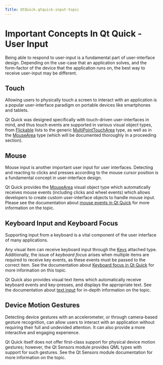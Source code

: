 ```yaml
---
Title: QtQuick.qtquick-input-topic
---
```

        
Important Concepts In Qt Quick - User Input
===========================================

<span class="subtitle"></span>
<span id="details"></span>
Being able to respond to user-input is a fundamental part of user-interface design. Depending on the use-case that an application solves, and the form-factor of the device that the application runs on, the best way to receive user-input may be different.

<span id="touch"></span>
Touch
-----

Allowing users to physically touch a screen to interact with an application is a popular user-interface paradigm on portable devices like smartphones and tablets.

Qt Quick was designed specifically with touch-driven user-interfaces in mind, and thus touch events are supported in various visual object types, from [Flickable](https://developer.ubuntu.comapps/qml/sdk-15.04.6/QtQuick.touchinteraction/#flickable) lists to the generic [MultiPointTouchArea](../QtQuick.MultiPointTouchArea.md) type, as well as in the [MouseArea](../QtQuick.MouseArea.md) type (which will be documented thoroughly in a proceeding section).

<span id="mouse"></span>
Mouse
-----

Mouse input is another important user input for user interfaces. Detecting and reacting to clicks and presses according to the mouse cursor position is a fundamental concept in user-interface design.

Qt Quick provides the [MouseArea](../QtQuick.MouseArea.md) visual object type which automatically receives mouse events (including clicks and wheel events) which allows developers to create custom user-interface objects to handle mouse input. Please see the documentation about [mouse events in Qt Quick](../QtQuick.qtquick-input-mouseevents.md) for more information on the topic.

<span id="keyboard-input-and-keyboard-focus"></span>
Keyboard Input and Keyboard Focus
---------------------------------

Supporting input from a keyboard is a vital component of the user interface of many applications.

Any visual item can receive keyboard input through the [Keys](../QtQuick.Keys.md) attached type. Additionally, the issue of *keyboard focus* arises when multiple items are required to receive key events, as these events must be passed to the correct item. See the documentation about [Keyboard focus in Qt Quick](../QtQuick.qtquick-input-focus.md) for more information on this topic.

Qt Quick also provides visual text items which automatically receive keyboard events and key-presses, and displays the appropriate text. See the documentation about [text input](../QtQuick.qtquick-input-textinput.md) for in-depth information on the topic.

<span id="device-motion-gestures"></span>
Device Motion Gestures
----------------------

Detecting device gestures with an accelerometer, or through camera-based gesture recognition, can allow users to interact with an application without requiring their full and undevided attention. It can also provide a more interactive and engaging experience.

Qt Quick itself does not offer first-class support for physical device motion gestures; however, the Qt Sensors module provides QML types with support for such gestures. See the Qt Sensors module documentation for more information on the topic.

